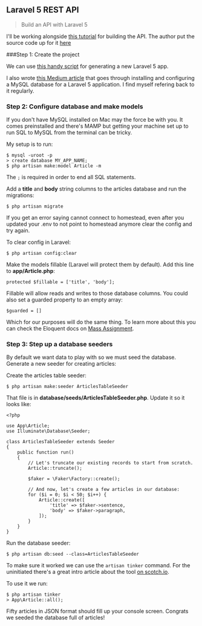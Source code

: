 Laravel 5 REST API
---

> Build an API with Laravel 5

I'll be working alongside [this tutorial](https://www.toptal.com/laravel/restful-laravel-api-tutorial) for building the API. The author put the source code up for it [here](https://github.com/andrecastelo/example-api)

###Step 1: Create the project 

We can use [this handy script](https://gist.github.com/connor11528/fcfbdb63bc9633a54f40f0a66e3d3f2e) for generating a new Laravel 5 app.

I also wrote [this Medium article](https://medium.com/@connorleech/build-an-online-forum-with-laravel-initial-setup-and-seeding-part-1-a53138d1fffc) that goes through installing and configuring a MySQL database for a Laravel 5 application. I find myself refering back to it regularly. 

### Step 2: Configure database and make models

If you don't have MySQL installed on Mac may the force be with you. It comes preinstalled and there's MAMP but getting your machine set up to run SQL to MySQL from the terminal can be tricky.

My setup is to run:

```
$ mysql -uroot -p 
> create database MY_APP_NAME;
$ php artisan make:model Article -m
```

The `;` is required in order to end all SQL statements.

Add a **title** and **body** string columns to the articles database and run the migrations:

```
$ php artisan migrate
```

If you get an error saying cannot connect to homestead, even after you updated your .env to not point to homestead anymore clear the config and try again.

To clear config in Laravel:

```
$ php artisan config:clear
```

Make the models fillable (Laravel will protect them by default). Add this line to **app/Article.php**:

```
protected $fillable = ['title', 'body'];
```

Fillable will allow reads and writes to those database columns. You could also set a guarded property to an empty array:

```
$guarded = []
```

Which for our purposes will do the same thing. To learn more about this you can check the Eloquent docs on [Mass Assignment](https://laravel.com/docs/5.5/eloquent#mass-assignment).


### Step 3: Step up a database seeders

By default we want data to play with so we must seed the database. Generate a new seeder for creating articles:

Create the articles table seeder:

```
$ php artisan make:seeder ArticlesTableSeeder
```

That file is in **database/seeds/ArticlesTableSeeder.php**. Update it so it looks like:

```
<?php

use App\Article;
use Illuminate\Database\Seeder;

class ArticlesTableSeeder extends Seeder
{
    public function run()
    {
        // Let's truncate our existing records to start from scratch.
        Article::truncate();

        $faker = \Faker\Factory::create();

        // And now, let's create a few articles in our database:
        for ($i = 0; $i < 50; $i++) {
            Article::create([
                'title' => $faker->sentence,
                'body' => $faker->paragraph,
            ]);
        }
    }
}
```

Run the database seeder:

```
$ php artisan db:seed --class=ArticlesTableSeeder
```

To make sure it worked we can use the `artisan tinker` command. For the uninitiated there's a great intro article about the tool [on scotch.io](https://scotch.io/tutorials/tinker-with-the-data-in-your-laravel-apps-with-php-artisan-tinker).

To use it we run:

```
$ php artisan tinker 
> App\Article::all();
```

Fifty articles in JSON format should fill up your console screen. Congrats we seeded the database full of articles!




